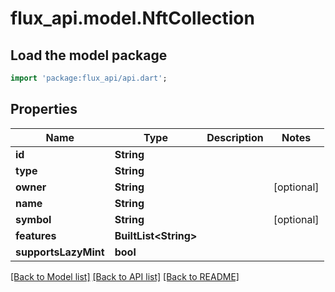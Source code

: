 # flux_api.model.NftCollection

## Load the model package
```dart
import 'package:flux_api/api.dart';
```

## Properties
Name | Type | Description | Notes
------------ | ------------- | ------------- | -------------
**id** | **String** |  | 
**type** | **String** |  | 
**owner** | **String** |  | [optional] 
**name** | **String** |  | 
**symbol** | **String** |  | [optional] 
**features** | **BuiltList&lt;String&gt;** |  | 
**supportsLazyMint** | **bool** |  | 

[[Back to Model list]](../README.md#documentation-for-models) [[Back to API list]](../README.md#documentation-for-api-endpoints) [[Back to README]](../README.md)


